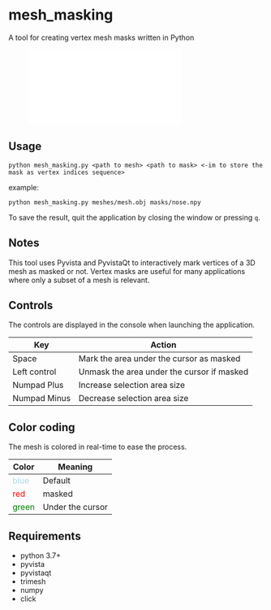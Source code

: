 # mesh_masking
A tool for creating vertex mesh masks written in Python

<figure class="video_container">
  <iframe src="video/video.mp4" frameborder="0" allowfullscreen="true"> 
</iframe>
</figure>

## Usage

`python mesh_masking.py <path to mesh> <path to mask> <-im to store the mask as vertex indices sequence>`

example:

`python mesh_masking.py meshes/mesh.obj masks/nose.npy`

To save the result, quit the application by closing the window or pressing `q`.

## Notes

This tool uses Pyvista and PyvistaQt to interactively mark vertices of a 3D mesh as masked or not. Vertex masks are useful for many applications where only a subset of a mesh is relevant. 

## Controls

The controls are displayed in the console when launching the application.

| Key    | Action |
| -------- | ------- |
| Space  | Mark the area under the cursor as masked    |
| Left control | Unmask the area under the cursor if masked     |
| Numpad Plus    | Increase selection area size |
| Numpad Minus    | Decrease selection area size |

## Color coding

The mesh is colored in real-time to ease the process.

| Color    | Meaning |
| -------- | ------- |
| <span style="color:lightblue">blue</span>  | Default |
| <span style="color:red">red</span>  | masked |
| <span style="color:green">green</span>  | Under the cursor |

## Requirements
- python 3.7+
- pyvista
- pyvistaqt
- trimesh
- numpy
- click

